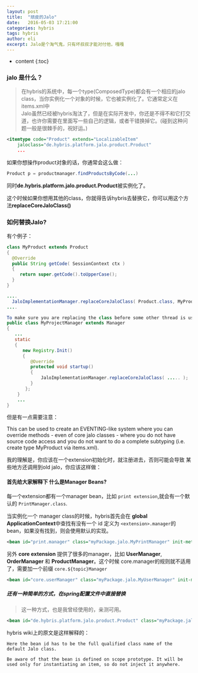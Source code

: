 ```yaml
---
layout: post
title:  "顽皮的Jalo"
date:   2016-05-03 17:21:00
categories: hybris
tags: hybris
author: eli
excerpt: Jalo是个淘气鬼，只有坏叔叔才能对付他，嘎嘎
---
```

* content
{:toc}

### jalo 是什么？

>在hybris的系统中，每一个type(ComposedType)都会有一个相应的jalo class，当你实例化一个对象的时候，它也被实例化了。它通常定义在items.xml中  
>Jalo虽然已经被hybris淘汰了，但是在实际开发中，你还是不得不和它打交道，也许你需要在里面写一些自己的逻辑，或者干错换掉它。(碰到这种问题一般是很棘手的，祝好运。)  

```xml
<itemtype code="Product" extends="LocalizableItem"
    jaloclass="de.hybris.platform.jalo.product.Product"
    ...
```

如果你想操作product对象的话，你通常会这么做：

```java
Product p = productmanager.findProductsByCode(...)  
```     
同时**de.hybris.platform.jalo.product.Product**被实例化了。  

这个时候如果你想用其他的class，你就得告诉hybris去替换它，你可以用这个方法**replaceCoreJaloClass()**   

### 如何替换Jalo?

有个例子：  

```java
class MyProduct extends Product
{
  @Override
  public String getCode( SessionContext ctx )
  {
     return super.getCode().toUpperCase();
  }
}

....
  JaloImplementationManager.replaceCoreJaloClass( Product.class, MyProduct.class );
....

To make sure you are replacing the class before some other thread is using the old class please do the actual registering inside your manager as follows:
public class MyProjectManager extends Manager
{
   ...
   static
   {
      new Registry.Init()
      {
         @Override
         protected void startup()
         {
             JaloImplementationManager.replaceCoreJaloClass( ..... );
         }
       };
    }
    ...
}

```  
但是有一点需要注意：

This can be used to create an EVENTING-like system where you can override methods - even of core jalo classes - where you do not have source code access and you do not want to do a complete subtyping (i.e. create type MyProduct via items.xml).

我的理解是，你应该在一个extension初始化时，就注册进去，否则可能会导致 某些地方还调用到old jalo，你应该这样做：

#### 首先给大家解释下 什么是Manager Beans?

每一个extension都有一个manager bean，比如 `print extension`,就会有一个默认的 `PrintManager.class`.  

当实例化一个 manager class的时候，hybris首先会在 **global ApplicationContext**中查找有没有一个 id 定义为 `<extension>.manager`的bean，如果没有找到，则会使用默认的实现。

```xml
<bean id="print.manager" class="myPackage.jalo.MyPrintManager" init-method="init" scope="tenant" />
```

另外 **core extension** 提供了很多的manager，比如 **UserManager**, **OrderManager** 和 **ProductManager**。这个时候 core.manager的规则就不适用了，需要加一个前缀 `core.${topic}Manager`  

```xml
<bean id="core.userManager" class="myPackage.jalo.MyUserManager" init-method="init" scope="tenant" />
```






##### 还有一种简单的方式，在spring配置文件中直接替换  

>这一种方式，也是我曾经使用的，亲测可用。  

```xml
<bean id="de.hybris.platform.jalo.product.Product" class="myPackage.jalo.MyProduct" scope="prototype" />    
```  
hybris wiki上的原文是这样解释的：  

`Here the bean id has to be the full qualified class name of the default Jalo class.`

`Be aware of that the bean is defined on scope prototype. It will be used only for instantiating an item, so do not inject it anywhere.`  
